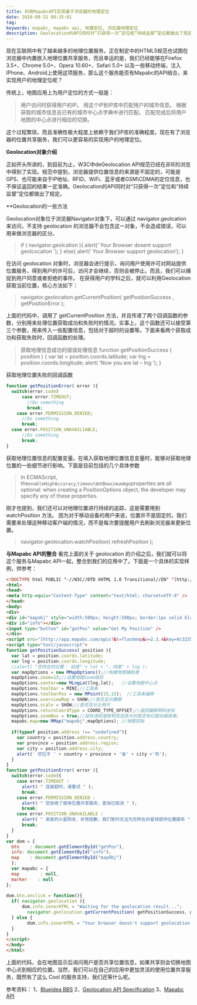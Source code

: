 ```yaml
---
title: 利用MapabcAPI实现基于浏览器的地理定位
date: 2010-08-31 00:35:01
tag: 
keywords: mapabc, mapabc api, 地理定位, 浏览器地理定位
description: Geolocation的API同时对“只获得一次”定位和“持续监督”定位都做出了规定。
---
```


现在互联网中有了越来越多的地理位置服务，正在制定中的HTML5规范也试图在浏览器中内置嵌入地理位置共享服务，而且幸运的是，我们已经能够在Firefox 3.5+、Chrome 5.0+、Opera 10.60+、Safari 5.0+ 以及一些移动终端，注入IPhone、Android上使用这项服务，那么这个服务能否有Mapabc的API结合，来实现用户的地理定位呢？

传统上，地图应用上为用户定位的方式一般是：

> 用户访问时获得用户的IP。
用这个IP到IP库中匹配用户的城市信息。
根据获取的城市信息去已有的城市中心点字典中进行匹配。
匹配完成后将用户地图的中心点进行相应的切换。

这个过程繁琐，而且准确性极大程度上依赖于我们IP库的准确程度。现在有了浏览器的位置共享服务，我们可以更容易的实现用户的地理定位。

**Geolocation对象介绍**

正如开头所讲的，到目前为止，W3C中deGeolocation API规范已经在非IE的浏览中得到了实现。规范中提到，浏览器提供位置信息的来源是不固定的，可能是GPS、也可能来自于IP地址、RFID、WiFi、蓝牙或者GSM\CDMA的定位信息，也不保证返回的结果一定准确。Geolocation的API同时对“只获得一次”定位和“持续监督”定位都做出了规定。

**Geolocation的一些方法

Geolocation对象位于浏览器Navigator对象下，可以通过 navigator.geolcation 来访问，不支持 geolocation 的浏览器不会包含这一对象，不会造成错误，可以用来做浏览器的区分。

> if ( navigator.geolcation ){
alert(‘ Your Browser dosent support geolcocation ');
} else{
alert(‘ Your Browser support geolocation’);
}

在访问 geolocation 对象时，浏览器会进行提示，询问用户使用许可对网站提供位置服务，得到用户的许可后，访问才会继续，否则会被停止。而且，我们可以捕捉到用户同意或者拒绝的事件。
在获得用户的学科之后，就可以利用Geolocation获取当前位置，核心方法如下：
> navigator.geolocation.getCurrentPosition( getPositionSuccess , getPositionError );

上面的代码中，调用了 getCurrentPosition 方法，并且传递了两个回调函数的参数，分别用来处理位置获取成功和失败时的情况。实事上，这个函数还可以接受第三个参数，用来传入一些配置信息，包括对于超时的设置等。下面来看两个获取成功和获取失败时，回调函数的处理。
> 获取地理信息成功的错误处理信息
function getPositionSuccess ( position ) {
var lat = position.coords.latitude;
var lng = position.coords.longitude;
alert( ‘Now you are lat – lng ‘);
}

获取地理位置失败的回调函数
```javascript
function getPositionError( error ){
  switch(error.code)
	  case error.TIMEOUT;
	  	//Do something
  		break;
  	case error.PERMISSION_DENIED;
      //Do something
      break;
  case error.POSITION_UNAVAILIABLE;
      //Do something
      break;
}
```

获取地理位置信息的配置变量。在填入获取地理位置信息变量时，能够对获取地理位置的一些细节进行影响。下面是目前包括的几个具体参数
> In ECMAScript, the```enableHighAccuracy```,```timeout```and```maximumAge```properties are all optional: when creating a PositionOptions object, the developer may specify any of these properties.

刚才也提到，我们还可以对地理位置进行持续的追踪，这是需要用到 watchPosition 方法。
因为对于移动设备的用户来说，位置并不是固定的，我们需要来处理这种移动客户端的情况，而不是每次要提醒用户去刷新浏览器来更新位置。
> navigator.geolocation.watchPosition( refreshPosition );

**与Mapabc API的整合**
看完上面的关于 geolocation 的介绍之后，我们就可以将这个服务与Mapabc API一起，整合到我们的应用中了。下面是一个具体的实现样例，供参考：
```html
<!DOCTYPE html PUBLIC "-//W3C//DTD XHTML 1.0 Transitional//EN" "[http://www.w3.org/TR/xhtml1/DTD/xhtml1-transitional.dtd"](http://www.w3.org/TR/xhtml1/DTD/xhtml1-transitional.dtd")>
<html>
<head>
<meta http-equiv="Content-Type" content="text/html; charset=UTF-8" />
</head>
<body>
<div>
<div id="mapobj" style="width:500px; height:500px; border:1px solid black;"></div>
<div id="info"></div>
<input type="button" id="getPos" value="Get My Position" />
</div>
<script src="[http://app.mapabc.com/apis?&t=flashmap&v=2.3.4&key=0c3235346b1e00772eafe1c099f4b23fe5ec1202d393f952395e628567934baceedcaf1508ea044f"](http://app.mapabc.com/apis?&t=flashmap&v=2.3.4&key=0c3235346b1e00772eafe1c099f4b23fe5ec1202d393f952395e628567934baceedcaf1508ea044f")type="text/javascript"></script>
<script type="text/javascript">
function getPositionSuccess( position ){
  var lat = position.coords.latitude;
  var lng = position.coords.longitude;
  //alert( "您所在的位置： 经度" + lat + "，纬度" + lng );
  var mapOptions = new MMapOptions();//构建地图辅助类
  mapOptions.zoom=13;//设置地图zoom级别
  mapOptions.center=new MLngLat(lng,lat);   //设置地图中心点
  mapOptions.toolbar = MINI;//工具条
  mapOptions.toolbarPos = new MPoint(15,15);  //工具条偏移
  mapOptions.overviewMap = SHOW;//是否显示鹰眼
  mapOptions.scale = SHOW;//是否显示比例尺
  mapOptions.returnCoordType = COORD_TYPE_OFFSET;//返回偏移明码坐标
  mapOptions.zoomBox = true;//鼠标滚轮缩放和双击放大时是否有红框动画效果。
  mapabc.map=new MMap("mapobj",mapOptions); //地图初始
                              
  if(typeof position.address !== "undefined"){
    var country = position.address.country;
    var province = position.address.region;
    var city = position.address.city;
    alert(' 您位于 ' + country + province + '省' + city +'市');
  }
}
function getPositionError( error ){
  switch(error.code){
    case error.TIMEOUT :
      alert( " 连接超时，请重试 " );
      break;
    case error.PERMISSION_DENIED :
      alert( " 您拒绝了使用位置共享服务，查询已取消 " );
      break;
    case error.POSITION_UNAVAILABLE :
      alert( " 亲爱的火星网友，非常抱歉，我们暂时无法为您所在的星球提供位置服务 " );
      break;
  }
}
var dom = {
  btn    : document.getElementById("getPos"),
  info: document.getElementById("info"),
  map    : document.getElementById("mapObj")
  };
  var mapabc = {
  map        : null,
  marker    : null
};
                                           
dom.btn.onclick = function(){
  if( navigator.geolocation ){
      dom.info.innerHTML = "Waiting for the geolocation result...";
  		navigator.geolocation.getCurrentPosition( getPositionSuccess, getPositionError );
  } else {
  		dom.info.innerHTML = "Your browser doesn't support geolocation.";
  }
}
</script>
</body>
</html>
```

上面的代码，会在地图显示后询问用户是否共享位置信息，如果共享则会切换地图中心点到相应的位置。当然，我们可以在自己的应用中更加灵活的使用位置共享服务，既然有了这么 Cool 的服务支持，我们还等什么呢。

参考资料：
1、[Blueidea BBS](http://bbs.blueidea.com/thread-2995481-1-1.html)
2、[Geolocation API Specification](http://dev.w3.org/geo/api/spec-source.html)
3、[Mapabc API](http://code.mapabc.com/)